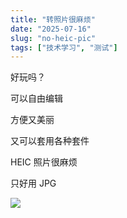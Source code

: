 ```yaml
---
title: "转照片很麻烦"
date: "2025-07-16"
slug: "no-heic-pic"
tags: ["技术学习", "测试"]
---
```

好玩吗？


可以自由编辑


方便又美丽


又可以套用各种套件


HEIC 照片很麻烦


只好用 JPG


![](https://prod-files-secure.s3.us-west-2.amazonaws.com/112d0858-5090-4d34-a606-b75eb8d65fd2/39f37d4e-f5dd-41a3-b36f-d5a0ee472000/b3d17f5a-b229-44e9-b092-8cacbac287cd.png?X-Amz-Algorithm=AWS4-HMAC-SHA256&X-Amz-Content-Sha256=UNSIGNED-PAYLOAD&X-Amz-Credential=ASIAZI2LB466SSKXWLMH%2F20250724%2Fus-west-2%2Fs3%2Faws4_request&X-Amz-Date=20250724T151839Z&X-Amz-Expires=3600&X-Amz-Security-Token=IQoJb3JpZ2luX2VjEAcaCXVzLXdlc3QtMiJGMEQCIDBvlBdFaNNT42YhATn5up30bpi%2FTmYg1GtMmz5is3PxAiABgu%2B6KUpwQQMxWOQXLFfVSgl4ddpQ4bUEhdhAiSdljyr%2FAwgwEAAaDDYzNzQyMzE4MzgwNSIMwBm%2FRka1nCdjBmX%2FKtwDh6WFuZynK76ab0wzNWSa%2FiFwhM8x0viEmWIGabdcXsU6PUV7T5zE3vzx%2BY%2BTe3KYHzadFo02Txid97CbRtxOjsV5Py3V%2FBqd995l4Or8PGwDWcDsAsNObhvJGfHJuMgeYrCAMsP7X1BRki4SqCVbspeyLiGWxR%2FGxRVKHwGsYmWdYkLWTqxcrSqietjlE7EgoXDFvilWYCW%2FaYtS%2FFpgJ5CkdJub6NtO%2FdGal%2Feu2tUvKre8RjKoXluCC2lLPiBjSMI7kPF8RbpKkAzZmhiTpuVPM%2F5soqP5R0foTUoBXgI9odIuPra5YVCOXxFsJRHxbfwpGUlMLocLSwDReR34KpDw7unHBd6m7y5NTnq7xmrYJv2x6X7%2Bc460fwp7BysRe%2FjDxeitZiqGxCXYTwQYePJfDFoVvYbyNSJYu%2Ft8m82CoDoNZvS%2FgsmGUq4CtXNEO7%2BHKIDEhyc8K9Tidx8MLQ3DQw8pXeF6PSxUP8nncL1tn4P1q%2B9MmIEboO%2BE0%2BvGZXntJXVB3ZoGHVXunSr9q93PUUA3F4lTv6bBW4gffLEMe63rWkGfr0RHeC4t%2FuDvz2rHxEwnFCxVvIoVF4YoE7IMF5NOgHkZyoIBYT7yd%2Bp6a9EJxXkZhk%2BAu9Mwx5SJxAY6pgEu%2B2PmHPswwjSE%2FfrsDCwRNQGdyuG9gjk2N%2FZQSps3P6fJjxPJwBUE6xgnR%2BM3DBgWDFVZKBofPjL7eKqrvYHAkAAaDlq8Y%2BX1IJIVutGDJtT6%2BaDwF%2FqpOP6EI5wQUjpQeWzM2UGl2UJJMhpncwesNRMGDCKKs4sPqaWcsqWiGbkH7zMXwqw3DIZPA5YQC%2Fh9YlnXGRLJmltffOC9Fz2SfwJ2066v&X-Amz-Signature=cde97356616ea0a552c6bf0c5b996abcdc0a7d3d341d5069b81df0c103a5b02e&X-Amz-SignedHeaders=host&x-amz-checksum-mode=ENABLED&x-id=GetObject)

